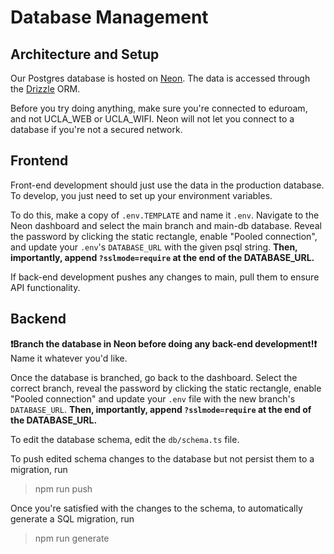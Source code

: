 # Database Management

## Architecture and Setup

Our Postgres database is hosted on [Neon](https://console.neon.tech). The data is accessed through the [Drizzle](https://orm.drizzle.team/docs/overview) ORM.

Before you try doing anything, make sure you're connected to eduroam, and not UCLA_WEB or UCLA_WIFI. Neon will not let you connect to a database if you're not a secured network.

## Frontend

Front-end development should just use the data in the production database. To develop, you just need to set up your environment variables.

To do this, make a copy of `.env.TEMPLATE` and name it `.env`. Navigate to the Neon dashboard and select the main branch and main-db database. Reveal the password by clicking the static rectangle, enable "Pooled connection", and update your `.env`'s `DATABASE_URL` with the given psql string. **Then, importantly, append `?sslmode=require` at the end of the DATABASE_URL.**

If back-end development pushes any changes to main, pull them to ensure API functionality.

## Backend

**❗️Branch the database in Neon before doing any back-end development!❗️** Name it whatever you'd like.

Once the database is branched, go back to the dashboard. Select the correct branch, reveal the password by clicking the static rectangle, enable "Pooled connection" and update your `.env` file with the new branch's `DATABASE_URL`. **Then, importantly, append `?sslmode=require` at the end of the DATABASE_URL.**

To edit the database schema, edit the `db/schema.ts` file.

To push edited schema changes to the database but not persist them to a migration, run

> npm run push

Once you're satisfied with the changes to the schema, to automatically generate a SQL migration, run

> npm run generate
